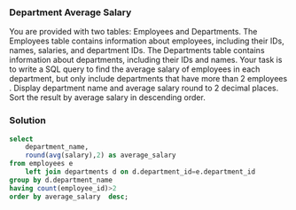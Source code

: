 ### Department Average Salary

You are provided with two tables: Employees and Departments. The Employees table contains information about employees, including their IDs, names, salaries, and department IDs. The Departments table contains information about departments, including their IDs and names. Your task is to write a SQL query to find the average salary of employees in each department, but only include departments that have more than 2 employees . Display department name and average salary round to 2 decimal places. Sort the result by average salary in descending order.

### Solution

```sql
select 
	department_name,
	round(avg(salary),2) as average_salary 
from employees e
	left join departments d on d.department_id=e.department_id
group by d.department_name
having count(employee_id)>2
order by average_salary  desc;
```

